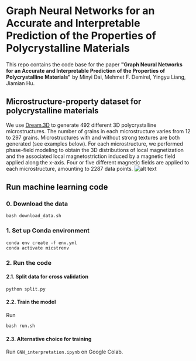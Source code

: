 # Graph Neural Networks for an Accurate and Interpretable Prediction of the Properties of Polycrystalline Materials 

This repo contains the code base for the paper **"Graph Neural Networks for an Accurate and Interpretable Prediction of the Properties of Polycrystalline Materials"** by Minyi Dai, Mehmet F. Demirel, Yingyu Liang, Jiamian Hu.

## Microstructure-property dataset for polycrystalline materials
We use [Dream.3D](http://dream3d.bluequartz.net/) to generate 492 different 3D polycrystalline microstructures. The number of grains in each microstructure varies from 12 to 297 grains. Microstructures with and without strong textures are both generated (see examples below). For each microstructure, we performed phase-field modeling to obtain the 3D distributions of local magnetization and the associated local magnetostriction induced by a magnetic field applied along the x-axis. Four or five different magnetic fields are applied to each microstructure, amounting to 2287 data points.
![alt text](https://github.com/mehmetfdemirel/microstructure/blob/master/img/microstructure.png)

## Run machine learning code

### 0. Download the data

```
bash download_data.sh
```

### 1. Set up Conda environment
```
conda env create -f env.yml
conda activate micstrenv
```

### 2. Run the code

#### 2.1. Split data for cross validation
```
python split.py
```

#### 2.2. Train the model
Run  
```
bash run.sh
```
#### 2.3. Alternative choice for training
Run `GNN_interpretation.ipynb` on Google Colab.

